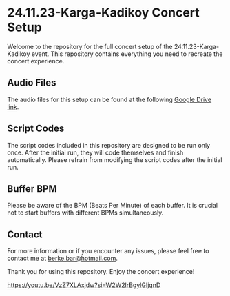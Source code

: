 # 24.11.23-Karga-Kadikoy Concert Setup

Welcome to the repository for the full concert setup of the 24.11.23-Karga-Kadikoy event. This repository contains everything you need to recreate the concert experience.

## Audio Files

The audio files for this setup can be found at the following [Google Drive link](https://drive.google.com/file/d/1zumvjrI_gBZd8WYOj_hRavIOwxwlcOQk/view?usp=sharing).

## Script Codes

The script codes included in this repository are designed to be run only once. After the initial run, they will code themselves and finish automatically. Please refrain from modifying the script codes after the initial run.

## Buffer BPM

Please be aware of the BPM (Beats Per Minute) of each buffer. It is crucial not to start buffers with different BPMs simultaneously. 

## Contact

For more information or if you encounter any issues, please feel free to contact me at berke.bar@hotmail.com.

Thank you for using this repository. Enjoy the concert experience!

https://youtu.be/VzZ7XLAxjdw?si=W2W2lrBgylGIjqnD
